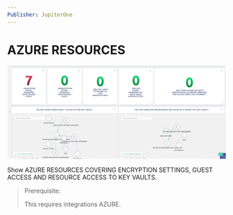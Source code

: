 ```yaml
---
Publisher: JupiterOne
---
```


# AZURE RESOURCES

![sample-screenshot](board.png)

Show AZURE RESOURCES COVERING ENCRYPTION SETTINGS, GUEST ACCESS AND RESOURCE ACCESS TO KEY VAULTS.

> Prerequisite: 
>
> This requires integrations AZURE.
